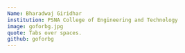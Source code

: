```yaml
---
Name: Bharadwaj Giridhar
institution: PSNA College of Engineering and Technology
image: goforbg.jpg 
quote: Tabs over spaces.
github: goforbg
---
```

